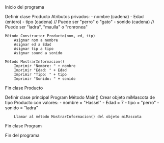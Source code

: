 Inicio del programa

Definir clase Producto
    Atributos privados:
        - nombre (cadena)
        - Edad (entero)
        - tipo (cadena) // Puede ser "perro" o "gato"
        - sonido (cadena) // Puede ser "ladra", "maulla" o "ronronea"

    Método Constructor Producto(nom, ed, tip)
        Asignar nom a nombre
        Asignar ed a Edad
        Asignar tip a tipo
        Asignar sound a sonido

    Método MostrarInformacion()
        Imprimir "Nombre: " + nombre
        Imprimir "Edad: " + Edad
        Imprimir "Tipo: " + tipo
        Imprimir "Sonido: " + sonido
Fin clase Producto

Definir clase principal Program
    Método Main()
        Crear objeto miMascota de tipo Producto con valores:
            - nombre = "Hassel"
            - Edad = 7
            - tipo = "perro"
            - sonido = "ladra"

        Llamar al método MostrarInformacion() del objeto miMascota
Fin clase Program

Fin del programa
